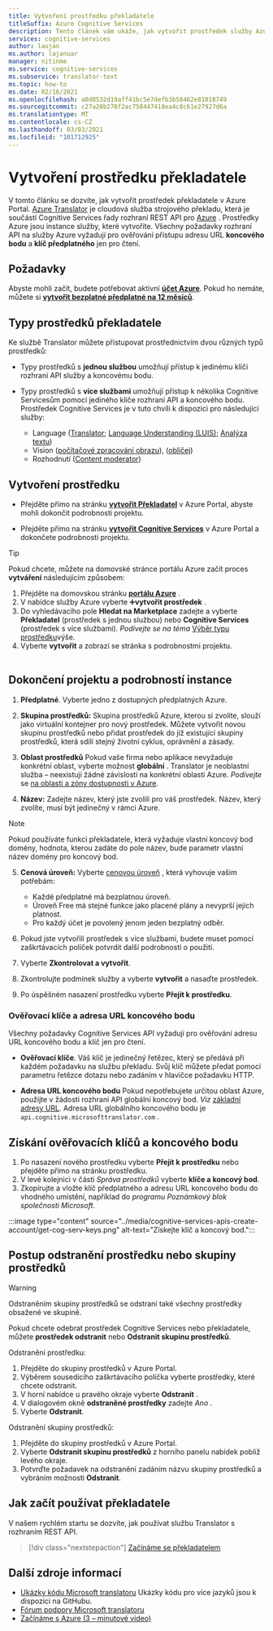 ```yaml
---
title: Vytvoření prostředku překladatele
titleSuffix: Azure Cognitive Services
description: Tento článek vám ukáže, jak vytvořit prostředek služby Azure Cognitive Services Translator a získat klíč předplatného a adresu URL koncového bodu.
services: cognitive-services
author: laujan
ms.author: lajanuar
manager: nitinme
ms.service: cognitive-services
ms.subservice: translator-text
ms.topic: how-to
ms.date: 02/16/2021
ms.openlocfilehash: a0d8532d19aff41bc5e7defb3b58462e81018749
ms.sourcegitcommit: c27a20b278f2ac758447418ea4c8c61e27927d6a
ms.translationtype: MT
ms.contentlocale: cs-CZ
ms.lasthandoff: 03/03/2021
ms.locfileid: "101712925"
---
```

# <a name="create-a-translator-resource"></a>Vytvoření prostředku překladatele

V tomto článku se dozvíte, jak vytvořit prostředek překladatele v Azure Portal. [Azure Translator](translator-info-overview.md) je cloudová služba strojového překladu, která je součástí Cognitive Services řady rozhraní REST API pro [Azure](../what-are-cognitive-services.md) . Prostředky Azure jsou instance služby, které vytvoříte. Všechny požadavky rozhraní API na služby Azure vyžadují pro ověřování přístupu adresu URL **koncového bodu** a **klíč předplatného** jen pro čtení.

## <a name="prerequisites"></a>Požadavky

Abyste mohli začít, budete potřebovat aktivní [**účet Azure**](https://azure.microsoft.com/free/cognitive-services/).  Pokud ho nemáte, můžete si [**vytvořit bezplatné předplatné na 12 měsíců**](https://azure.microsoft.com/free/).

## <a name="translator-resource-types"></a>Typy prostředků překladatele

Ke službě Translator můžete přistupovat prostřednictvím dvou různých typů prostředků:

* Typy prostředků s **jednou službou** umožňují přístup k jedinému klíči rozhraní API služby a koncovému bodu.  

* Typy prostředků s **více službami** umožňují přístup k několika Cognitive Servicesům pomocí jediného klíče rozhraní API a koncového bodu. Prostředek Cognitive Services je v tuto chvíli k dispozici pro následující služby:
  * Language ([Translator](../translator/translator-info-overview.md); [Language Understanding (LUIS)](../luis/what-is-luis.md); [Analýza textu](../text-analytics/overview.md))  
  * Vision ([počítačové zpracování obrazu](../computer-vision/overview.md)), ([obličej](../face/overview.md))  
  * Rozhodnutí ([Content moderator](../content-moderator/overview.md))  

## <a name="create-your-resource"></a>Vytvoření prostředku

* Přejděte přímo na stránku [**vytvořit Překladatel**](https://ms.portal.azure.com/#create/Microsoft.CognitiveServicesTextTranslation) v Azure Portal, abyste mohli dokončit podrobnosti projektu.

* Přejděte přímo na stránku [**vytvořit Cognitive Services**](https://ms.portal.azure.com/#create/Microsoft.CognitiveServicesAllInOne) v Azure Portal a dokončete podrobnosti projektu.

>[!TIP]
>Pokud chcete, můžete na domovské stránce portálu Azure začít proces **vytváření** následujícím způsobem:
>
> 1. Přejděte na domovskou stránku [**portálu Azure**](https://ms.portal.azure.com/#home) .
> 1. V nabídce služby Azure vyberte ➕**vytvořit prostředek**  .
>1. Do vyhledávacího pole **Hledat na Marketplace** zadejte a vyberte **Překladatel** (prostředek s jednou službou) nebo **Cognitive Services** (prostředek s více službami).  *Podívejte se na téma* [Výběr typu prostředku](#create-your-resource)výše.
> 1. Vyberte **vytvořit** a zobrazí se stránka s podrobnostmi projektu.
><br/><br/>

## <a name="complete-your-project-and-instance-details"></a>Dokončení projektu a podrobností instance

1. **Předplatné**. Vyberte jedno z dostupných předplatných Azure.

1. **Skupina prostředků:** Skupina prostředků Azure, kterou si zvolíte, slouží jako virtuální kontejner pro nový prostředek. Můžete vytvořit novou skupinu prostředků nebo přidat prostředek do již existující skupiny prostředků, která sdílí stejný životní cyklus, oprávnění a zásady.

1. **Oblast prostředků** Pokud vaše firma nebo aplikace nevyžaduje konkrétní oblast, vyberte možnost **globální** . Translator je neoblastní služba – neexistují žádné závislosti na konkrétní oblasti Azure. *Podívejte* se [na oblasti a zóny dostupnosti v Azure](../../availability-zones/az-overview.md).

1. **Název:** Zadejte název, který jste zvolili pro váš prostředek. Název, který zvolíte, musí být jedinečný v rámci Azure.

> [!NOTE]
> Pokud používáte funkci překladatele, která vyžaduje vlastní koncový bod domény, hodnota, kterou zadáte do pole název, bude parametr vlastní název domény pro koncový bod.

5. **Cenová úroveň:** Vyberte [cenovou úroveň](https://azure.microsoft.com/pricing/details/cognitive-services/translator) , která vyhovuje vašim potřebám:

   * Každé předplatné má bezplatnou úroveň.
   * Úroveň Free má stejné funkce jako placené plány a nevyprší jejich platnost.
   * Pro každý účet je povolený jenom jeden bezplatný odběr.</li></ul>

1. Pokud jste vytvořili prostředek s více službami, budete muset pomocí zaškrtávacích políček potvrdit další podrobnosti o použití.

1. Vyberte **Zkontrolovat a vytvořit**.

1. Zkontrolujte podmínek služby a vyberte **vytvořit** a nasaďte prostředek.

1. Po úspěšném nasazení prostředku vyberte **Přejít k prostředku**.

### <a name="authentication-keys-and-endpoint-url"></a>Ověřovací klíče a adresa URL koncového bodu

Všechny požadavky Cognitive Services API vyžadují pro ověřování adresu URL koncového bodu a klíč jen pro čtení.

* **Ověřovací klíče**. Váš klíč je jedinečný řetězec, který se předává při každém požadavku na službu překladu. Svůj klíč můžete předat pomocí parametru řetězce dotazu nebo zadáním v hlavičce požadavku HTTP.

* **Adresa URL koncového bodu** Pokud nepotřebujete určitou oblast Azure, použijte v žádosti rozhraní API globální koncový bod. *Viz* [základní adresy URL](reference/v3-0-reference.md#base-urls). Adresa URL globálního koncového bodu je `api.cognitive.microsofttranslator.com` .

## <a name="get-your-authentication-keys-and-endpoint"></a>Získání ověřovacích klíčů a koncového bodu

1. Po nasazení nového prostředku vyberte **Přejít k prostředku** nebo přejděte přímo na stránku prostředku.
1. V levé kolejnici v části *Správa prostředků* vyberte **klíče a koncový bod**.
1. Zkopírujte a vložte klíč předplatného a adresu URL koncového bodu do vhodného umístění, například do *programu Poznámkový blok společnosti Microsoft*.

:::image type="content" source="../media/cognitive-services-apis-create-account/get-cog-serv-keys.png" alt-text="Získejte klíč a koncový bod.":::

## <a name="how-to-delete-a--resource-or-resource-group"></a>Postup odstranění prostředku nebo skupiny prostředků

> [!Warning]
> Odstraněním skupiny prostředků se odstraní také všechny prostředky obsažené ve skupině.

Pokud chcete odebrat prostředek Cognitive Services nebo překladatele, můžete **prostředek odstranit** nebo **Odstranit skupinu prostředků**.

Odstranění prostředku:

1. Přejděte do skupiny prostředků v Azure Portal.
1. Výběrem sousedícího zaškrtávacího políčka vyberte prostředky, které chcete odstranit.
1. V horní nabídce u pravého okraje vyberte **Odstranit** .
1. V dialogovém okně **odstraněné prostředky** zadejte *Ano* .
1. Vyberte **Odstranit**.

Odstranění skupiny prostředků:

1. Přejděte do skupiny prostředků v Azure Portal.
1. Vyberte **Odstranit skupinu prostředků** z horního panelu nabídek poblíž levého okraje.
1. Potvrďte požadavek na odstranění zadáním názvu skupiny prostředků a vybráním možnosti **Odstranit**.

## <a name="how-to-get-started-with-translator"></a>Jak začít používat překladatele

V našem rychlém startu se dozvíte, jak používat službu Translator s rozhraním REST API.

> [!div class="nextstepaction"]
> [Začínáme se překladatelem](quickstart-translator.md)

## <a name="more-resources"></a>Další zdroje informací

* [Ukázky kódu Microsoft translatoru](https://github.com/MicrosoftTranslator)  Ukázky kódu pro více jazyků jsou k dispozici na GitHubu.
* [Fórum podpory Microsoft translatoru](https://www.aka.ms/TranslatorForum)
* [Začínáme s Azure (3 – minutové video)](https://azure.microsoft.com/get-started/?b=16.24)